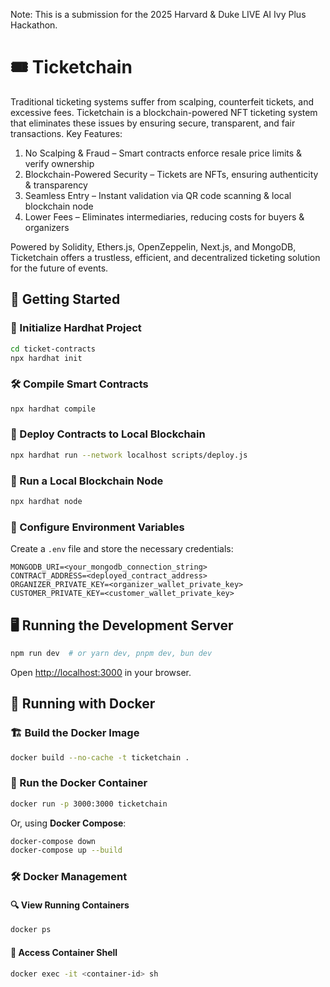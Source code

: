 Note: This is a submission for the 2025 Harvard & Duke LIVE AI Ivy Plus Hackathon.

# 🎟️ Ticketchain
Traditional ticketing systems suffer from scalping, counterfeit tickets, and excessive fees. Ticketchain is a blockchain-powered NFT ticketing system that eliminates these issues by ensuring secure, transparent, and fair transactions.
Key Features:
1. No Scalping & Fraud – Smart contracts enforce resale price limits & verify ownership
2. Blockchain-Powered Security – Tickets are NFTs, ensuring authenticity & transparency
3. Seamless Entry – Instant validation via QR code scanning & local blockchain node
4. Lower Fees – Eliminates intermediaries, reducing costs for buyers & organizers

Powered by Solidity, Ethers.js, OpenZeppelin, Next.js, and MongoDB, Ticketchain offers a trustless, efficient, and decentralized ticketing solution for the future of events.

## 🚀 Getting Started

### 📌 Initialize Hardhat Project
```bash
cd ticket-contracts
npx hardhat init
```

### 🛠️ Compile Smart Contracts
```bash
npx hardhat compile
```

### 🚀 Deploy Contracts to Local Blockchain
```bash
npx hardhat run --network localhost scripts/deploy.js
```

### 🔗 Run a Local Blockchain Node
```bash
npx hardhat node
```

### 🔑 Configure Environment Variables
Create a `.env` file and store the necessary credentials:
```env
MONGODB_URI=<your_mongodb_connection_string>
CONTRACT_ADDRESS=<deployed_contract_address>
ORGANIZER_PRIVATE_KEY=<organizer_wallet_private_key>
CUSTOMER_PRIVATE_KEY=<customer_wallet_private_key>
```

## 🖥️ Running the Development Server

```bash
npm run dev  # or yarn dev, pnpm dev, bun dev
```

Open [http://localhost:3000](http://localhost:3000) in your browser.

## 🐳 Running with Docker

### 🏗️ Build the Docker Image
```bash
docker build --no-cache -t ticketchain .
```

### 🚢 Run the Docker Container
```bash
docker run -p 3000:3000 ticketchain
```

Or, using **Docker Compose**:
```bash
docker-compose down
docker-compose up --build
```

### 🛠️ Docker Management

#### 🔍 View Running Containers
```bash
docker ps
```

#### 🔧 Access Container Shell
```bash
docker exec -it <container-id> sh
